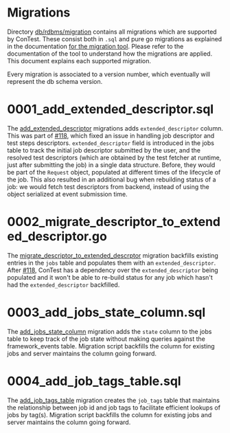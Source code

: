 # Migrations
Directory [db/rdbms/migration]( ) contains all migrations which are supported by ConTest. These consist both in `.sql` and pure go migrations as explained in the documentation [for the migration tool](https://github.com/facebookincubator/contest/tree/master/tools/migration/rdbms). Please refer to the documentation of the tool to understand how the migrations are applied. This document explains each supported migration.

Every migration is associated to a version number, which eventually will represent the db schema version.


# 0001_add_extended_descriptor.sql

The [add_extended_descriptor](https://github.com/facebookincubator/contest/blob/master/db/rdbms/migration/0001_add_extended_descriptor.sql
) migrations adds `extended_descriptor` column. This was part of [#118](https://github.com/facebookincubator/contest/pull/118), which fixed an issue in handling job descriptor and test steps descriptors. `extended_descriptor` field is introduced in the jobs table to track the initial job descriptor submitted by the user, and the resolved test descriptors (which are obtained by the test fetcher at runtime, just after submitting the job) in a single data structure. Before, they would be part of the `Request` object, populated at different times of the lifecycle of the job. This also resulted in an additional bug when rebuilding status of a job: we would fetch test descriptors from backend, instead of using the object serialized at event submission time.


# 0002_migrate_descriptor_to_extended_descriptor.go

The [migrate_descriptor_to_extended_descrptor](https://github.com/facebookincubator/contest/blob/master/db/rdbms/migration/0002_migrate_descriptor_to_extended_descriptor.go) migration backfills existing entries in the `jobs` table and populates them with an `extended_descriptor`.  After [#118](https://github.com/facebookincubator/contest/pull/118), ConTest has a dependency over the `extended_descriptor` being populated and it won't be able to re-build status for any job which hasn't had the `extended_descriptor` backfilled.

# 0003_add_jobs_state_column.sql

The [add_jobs_state_column](https://github.com/facebookincubator/contest/blob/master/db/rdbms/migration/0003_add_jobs_state_column.sql) migration adds the `state` column to the jobs table to keep track of the job state without making queries against the framework_events table. Migration script backfills the column for existing jobs and server maintains the column going forward.

# 0004_add_job_tags_table.sql

The [add_job_tags_table](https://github.com/facebookincubator/contest/blob/master/db/rdbms/migration/0004_add_job_tags_table.sql) migration creates the `job_tags` table that maintains the relationship between job id and job tags to facilitate efficient lookups of jobs by tag(s). Migration script backfills the column for existing jobs and server maintains the column going forward.
